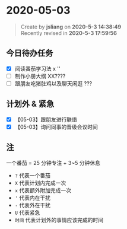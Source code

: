 2020-05-03
===

> Create by **jsliang** on **2020-5-3 14:38:49**  
> Recently revised in **2020-5-3 17:59:56**

## 今日待办任务

* [x] 阅读番茄学习法 x ''
* [ ] 制作小册大纲 XX????
* [ ] 跟朋友吃猪肚鸡以及聊天闲逛 ???

## 计划外 & 紧急

* [x] 【05-03】跟朋友进行联络
* [x] 【05-03】询问同事的晋级会议时间

## 注

一个番茄 = 25 分钟专注 + 3~5 分钟休息

* `?` 代表一个番茄
* `X` 代表计划内完成一次
* `x` 代表额外附加完成一次
* `'` 代表内在干扰
* `-` 代表外在干扰
* `U` 代表紧急
* `时间` 代表计划外的事情应该完成的时间

